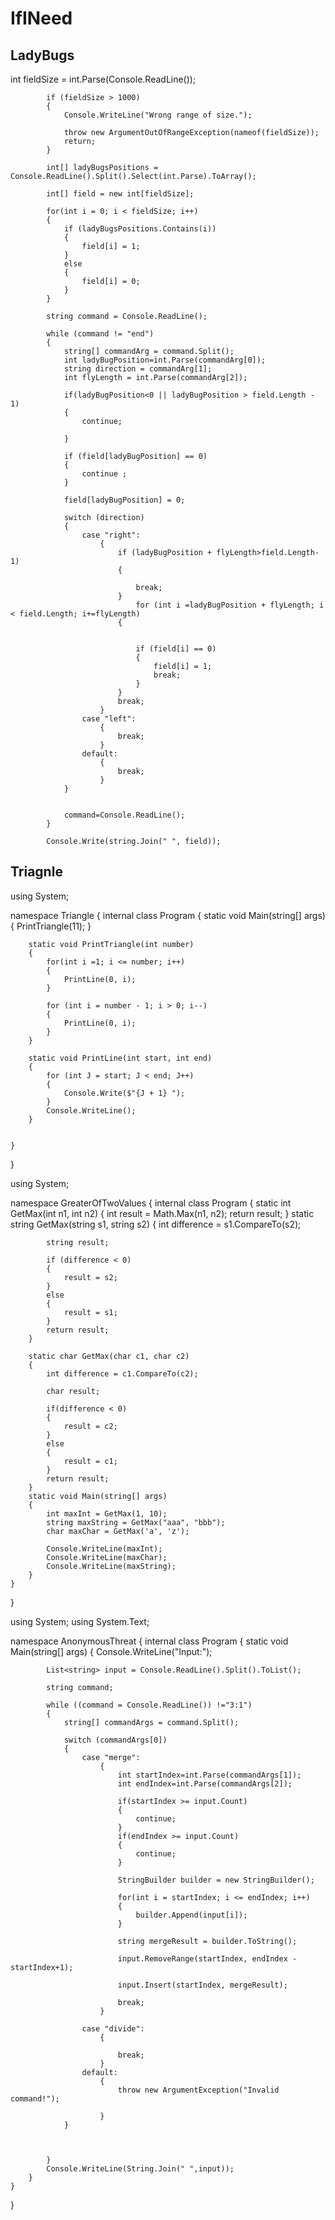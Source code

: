 # IfINeed

## LadyBugs
int fieldSize = int.Parse(Console.ReadLine());

            if (fieldSize > 1000)
            {
                Console.WriteLine("Wrong range of size.");
                
                throw new ArgumentOutOfRangeException(nameof(fieldSize));
                return;
            }

            int[] ladyBugsPositions = Console.ReadLine().Split().Select(int.Parse).ToArray();

            int[] field = new int[fieldSize];

            for(int i = 0; i < fieldSize; i++)
            {
                if (ladyBugsPositions.Contains(i))
                {
                    field[i] = 1;
                }
                else
                {
                    field[i] = 0;
                }
            }

            string command = Console.ReadLine();

            while (command != "end")
            {
                string[] commandArg = command.Split();
                int ladyBugPosition=int.Parse(commandArg[0]);
                string direction = commandArg[1];
                int flyLength = int.Parse(commandArg[2]);

                if(ladyBugPosition<0 || ladyBugPosition > field.Length - 1)
                {
                    continue;

                }

                if (field[ladyBugPosition] == 0)
                {
                    continue ;
                }

                field[ladyBugPosition] = 0;

                switch (direction)
                {
                    case "right":
                        {
                            if (ladyBugPosition + flyLength>field.Length-1)
                            {

                                break;
                            }
                                for (int i =ladyBugPosition + flyLength; i < field.Length; i+=flyLength)
                            {
                                

                                if (field[i] == 0)
                                {
                                    field[i] = 1;
                                    break;
                                }
                            }
                            break;
                        }
                    case "left":
                        {
                            break;
                        }
                    default:
                        {
                            break;
                        }
                }


                command=Console.ReadLine();
            }

            Console.Write(string.Join(" ", field));








## Triagnle
using System;

namespace Triangle
{
    internal class Program
    {
        static void Main(string[] args)
        {
            PrintTriangle(11);
        }

        static void PrintTriangle(int number)
        {
            for(int i =1; i <= number; i++)
            {
                PrintLine(0, i);                  
            }

            for (int i = number - 1; i > 0; i--)
            {
                PrintLine(0, i);
            }
        }

        static void PrintLine(int start, int end)
        {
            for (int J = start; J < end; J++)
            {
                Console.Write($"{J + 1} ");
            }
            Console.WriteLine();
        }


    }
}




using System;

namespace GreaterOfTwoValues
{
    internal class Program
    {
        static int GetMax(int n1, int n2)
        {
            int result = Math.Max(n1, n2);
            return result;
        }
        static string GetMax(string s1, string s2)
        {
            int difference = s1.CompareTo(s2);

            string result;

            if (difference < 0)
            {
                result = s2;
            }
            else
            {
                result = s1;
            }
            return result;
        }

        static char GetMax(char c1, char c2)
        {
            int difference = c1.CompareTo(c2);

            char result;

            if(difference < 0)
            {
                result = c2;              
            }
            else
            {
                result = c1;
            }
            return result;
        }
        static void Main(string[] args)
        {
            int maxInt = GetMax(1, 10);
            string maxString = GetMax("aaa", "bbb");
            char maxChar = GetMax('a', 'z');

            Console.WriteLine(maxInt);
            Console.WriteLine(maxChar);
            Console.WriteLine(maxString);
        }
    }
}



using System;
using System.Text;

namespace AnonymousThreat
{
    internal class Program
    {
        static void Main(string[] args)
        {
            Console.WriteLine("Input:");
            
            List<string> input = Console.ReadLine().Split().ToList();

            string command;

            while ((command = Console.ReadLine()) !="3:1")
            {
                string[] commandArgs = command.Split();

                switch (commandArgs[0])
                {
                    case "merge":
                        {
                            int startIndex=int.Parse(commandArgs[1]);
                            int endIndex=int.Parse(commandArgs[2]);

                            if(startIndex >= input.Count)
                            {
                                continue;
                            }
                            if(endIndex >= input.Count)
                            {
                                continue;
                            }

                            StringBuilder builder = new StringBuilder();

                            for(int i = startIndex; i <= endIndex; i++)
                            {
                                builder.Append(input[i]);
                            }

                            string mergeResult = builder.ToString();

                            input.RemoveRange(startIndex, endIndex - startIndex+1);

                            input.Insert(startIndex, mergeResult);

                            break;
                        }

                    case "divide":
                        {

                            break;
                        }
                    default:
                        {
                            throw new ArgumentException("Invalid command!");
                            
                        }
                }



            }
            Console.WriteLine(String.Join(" ",input));
        }
    }
}
